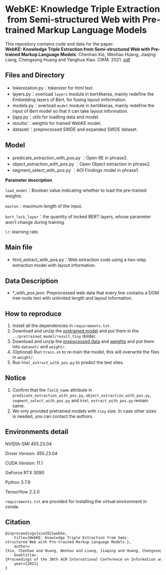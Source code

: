 # WebKE: Knowledge Triple Extraction from Semi-structured Web with Pre-trained Markup Language Models

This repository contains code and data for the paper: **WebKE: Knowledge Triple Extraction from Semi-structured Web with Pre-trained Markup Language Models**.  Chenhao Xie, Wenhao Huang, Jiaqing Liang, Chengsong Huang and Yanghua Xiao. CIKM. 2021. [pdf](https://dl.acm.org/doi/10.1145/3459637.3482491)


## Files and Directory

- tokenization.py：tokenizer for html text.
- layers.py：overload `layers` module in bert4keras, mainly redefine the Embedding layers of Bert, for fusing layout imformation.
- models.py：overload `model` module in bert4keras, mainly redefine the input of Bert model so that it can take layout information.
- ljqpy.py：utils for loadling data and model.
- results/：weights for trained WebKE model.
- dataset/：preprocessed SWDE and expanded SWDE dataset.


## Model

- predicate_extraction_with_pos.py ：Open RE in phrase2.
- object_extraction_with_pos.py ：Open Object extraction in phrase2.
- segment_select_with_pos.py ：AOI Findings model in phrase1.

**Parameter description**

`load_model`：Boolean value indicating whether to load the pre-trained weights.

`maxlen`：maximum length of the input.

`bert_lock_layer`：the quantity of locked BERT layers, whose parameter won't change during training.

`lr`: learning rate.


## Main file

* html_extract_with_pos.py：Web extraction code using a two-step extraction model with layout information.

## Data Description

- *_with_pos.json: Preprocessed web data that every line contains a DOM tree node text with unlimited length and layout information.

## How to reproduce

1. Install all the dependencies in `requirements.txt`.
2. Download and unzip the [pretrained model](https://kw.fudan.edu.cn/resources/data/webke/result_tiny.zip) and put them in the `../pretrained_model/result_tiny` dolder.
3. Download and unzip the [prepocessed data](https://kw.fudan.edu.cn/resources/data/webke/webkedata.zip) and [weights](https://kw.fudan.edu.cn/resources/data/webke/webkeweights.zip) and put them into `dataset/` and `weight/`.
4. (Optional) Run `train.sh` to re-train the model, this will overwrite the files in `weight/`.
5. Run `html_extract_with_pos.py` to predict the test sites.


## Notice

1. Confirm that the `field_name` attribute in `predicate_extraction_with_pos.py`, `object_extraction_with_pos.py`, `segment_select_with_pos.py` and `html_extract_with_pos.py` remain same.
2. We only provided pretrained models with `tiny` size. In case other sizes is needed, you can contact the authors.

## Environments detail

NVIDIA-SMI 455.23.04

Driver Version: 455.23.04

CUDA Version: 11.1

GeForce RTX 3090

Python 3.7.9

Tensorflow 2.2.0

`requirements.txt` are provided for installing the virtual environment in conda.

## Citation
    @inproceedings{xie2021webke,
        title={WebKE: Knowledge Triple Extraction from Semi-structured Web with Pre-trained Markup Language Models.},
        author={Xie, Chenhao and Huang, Wenhao and Liang, Jiaqing and Huang, Chengsong and Xiao, Yanghua},
        booktitle={Proceedings of the 30th ACM International Conference on Information and Knowledge Management (CIKM)},
        year={2021}
    }
